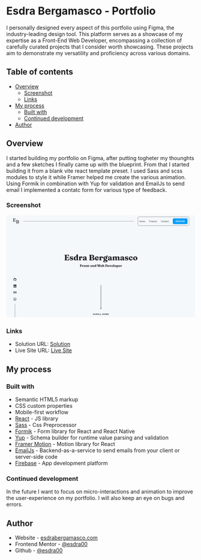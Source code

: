 # Esdra Bergamasco - Portfolio

I personally designed every aspect of this portfolio using Figma, the industry-leading design tool. This platform serves as a showcase of my expertise as a Front-End Web Developer, encompassing a collection of carefully curated projects that I consider worth showcasing. These projects aim to demonstrate my versatility and proficiency across various domains.


## Table of contents

-    [Overview](#overview)
     -    [Screenshot](#screenshot)
     -    [Links](#links)
-    [My process](#my-process)
     -    [Built with](#built-with)
     -    [Continued development](#continued-development)
-    [Author](#author)

## Overview

I started building my portfolio on Figma, after putting togheter my thounghts and a few sketches I finally came up with the blueprint. From that I started building it from a blank vite react template preset. I used Sass and scss modules to style it while Framer helped me create the various animation. Using Formik in combination with Yup for validation and EmailJs to send email I implemented a contatc form for various type of feedback.

### Screenshot

![portfolio preview](./Screenshot.png)

### Links

-    Solution URL: [Solution](https://github.com/esdra00/my-portfolio)
-    Live Site URL: [Live Site](https://www.esdrabergamasco.com/)

## My process

### Built with

-    Semantic HTML5 markup
-    CSS custom properties
-    Mobile-first workflow
-    [React](https://reactjs.org/) - JS library
-    [Sass](https://sass-lang.com) - Css Preprocessor
-    [Formik](https://formik.org) - Form library for React and React Native
-    [Yup](https://github.com/jquense/yup) - Schema builder for runtime value parsing and validation
-    [Framer Motion](https://www.framer.com/motion/animation/) - Motion library for React
-    [EmailJs](https://www.emailjs.com) - Backend-as-a-service to send emails from your client or server-side code
-    [Firebase](https://firebase.google.com) - App development platform 

### Continued development

In the future I want to focus on micro-interactions and animation to improve the user-experience on my portfolio. I will also keep an eye on bugs and errors.

## Author

-    Website - [esdrabergamasco.com](https://www.esdrabergamasco.com)
-    Frontend Mentor - [@esdra00](https://www.frontendmentor.io/profile/esdra00)
-    Github - [@esdra00](https://github.com/esdra00)
